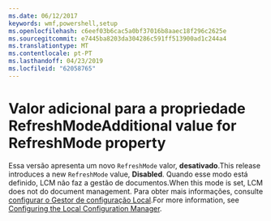 ```yaml
---
ms.date: 06/12/2017
keywords: wmf,powershell,setup
ms.openlocfilehash: c6eef03b6cac5a0bf37016b8aaec18f296c2625e
ms.sourcegitcommit: e7445ba8203da304286c591ff513900ad1c244a4
ms.translationtype: MT
ms.contentlocale: pt-PT
ms.lasthandoff: 04/23/2019
ms.locfileid: "62058765"
---
```

# <a name="additional-value-for-refreshmode-property"></a><span data-ttu-id="16bdd-102">Valor adicional para a propriedade RefreshMode</span><span class="sxs-lookup"><span data-stu-id="16bdd-102">Additional value for RefreshMode property</span></span>

<span data-ttu-id="16bdd-103">Essa versão apresenta um novo `RefreshMode` valor, **desativado**.</span><span class="sxs-lookup"><span data-stu-id="16bdd-103">This release introduces a new `RefreshMode` value, **Disabled**.</span></span> <span data-ttu-id="16bdd-104">Quando esse modo está definido, LCM não faz a gestão de documentos.</span><span class="sxs-lookup"><span data-stu-id="16bdd-104">When this mode is set, LCM does not do document management.</span></span> <span data-ttu-id="16bdd-105">Para obter mais informações, consulte [configurar o Gestor de configuração Local](https://msdn.microsoft.com/powershell/dsc/metaconfig).</span><span class="sxs-lookup"><span data-stu-id="16bdd-105">For more information, see [Configuring the Local Configuration Manager](https://msdn.microsoft.com/powershell/dsc/metaconfig).</span></span>
